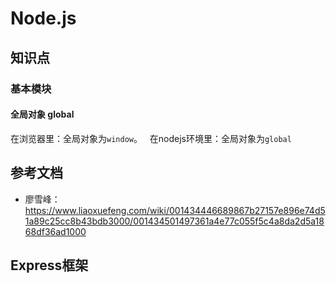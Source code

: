 # Node.js
## 知识点
### 基本模块
#### 全局对象 global
在浏览器里：全局对象为`window`。  
在nodejs环境里：全局对象为`global`
## 参考文档
* 廖雪峰：https://www.liaoxuefeng.com/wiki/001434446689867b27157e896e74d51a89c25cc8b43bdb3000/001434501497361a4e77c055f5c4a8da2d5a1868df36ad1000
## Express框架

